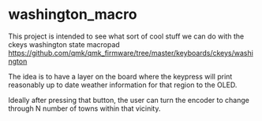 # washington_macro

This project is intended to see what sort of cool stuff we can do with the ckeys washington state macropad
https://github.com/qmk/qmk_firmware/tree/master/keyboards/ckeys/washington

The idea is to have a layer on the board where the keypress will print reasonably up to date weather information for that region to the OLED.

Ideally after pressing that button, the user can turn the encoder to change through N number of towns within that vicinity.

